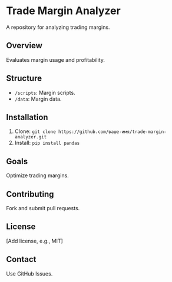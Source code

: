 # Trade Margin Analyzer
A repository for analyzing trading margins.

## Overview
Evaluates margin usage and profitability.

## Structure
- `/scripts`: Margin scripts.
- `/data`: Margin data.

## Installation
1. Clone: `git clone https://github.com/ваше-имя/trade-margin-analyzer.git`
2. Install: `pip install pandas`

## Goals
Optimize trading margins.

## Contributing
Fork and submit pull requests.

## License
[Add license, e.g., MIT]

## Contact
Use GitHub Issues.
